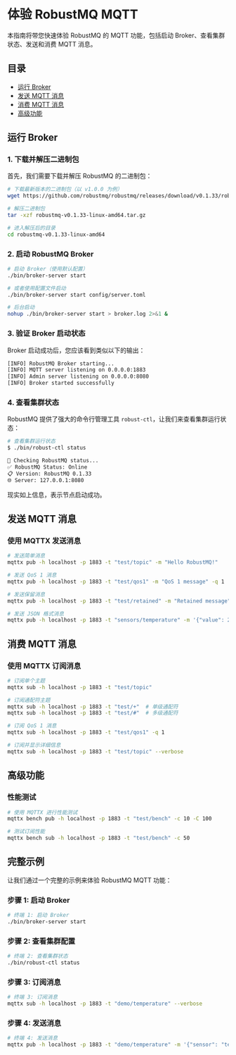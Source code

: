 # 体验 RobustMQ MQTT

本指南将带您快速体验 RobustMQ 的 MQTT 功能，包括启动 Broker、查看集群状态、发送和消费 MQTT 消息。

## 目录

- [运行 Broker](#运行-broker)
- [发送 MQTT 消息](#发送-mqtt-消息)
- [消费 MQTT 消息](#消费-mqtt-消息)
- [高级功能](#高级功能)

## 运行 Broker

### 1. 下载并解压二进制包

首先，我们需要下载并解压 RobustMQ 的二进制包：

```bash
# 下载最新版本的二进制包（以 v1.0.0 为例）
wget https://github.com/robustmq/robustmq/releases/download/v0.1.33/robustmq-v0.1.33-linux-amd64.tar.gz

# 解压二进制包
tar -xzf robustmq-v0.1.33-linux-amd64.tar.gz

# 进入解压后的目录
cd robustmq-v0.1.33-linux-amd64
```

### 2. 启动 RobustMQ Broker

```bash
# 启动 Broker（使用默认配置）
./bin/broker-server start

# 或者使用配置文件启动
./bin/broker-server start config/server.toml

# 后台启动
nohup ./bin/broker-server start > broker.log 2>&1 &
```

### 3. 验证 Broker 启动状态

Broker 启动成功后，您应该看到类似以下的输出：

```bash
[INFO] RobustMQ Broker starting...
[INFO] MQTT server listening on 0.0.0.0:1883
[INFO] Admin server listening on 0.0.0.0:8080
[INFO] Broker started successfully
```

### 4. 查看集群状态

RobustMQ 提供了强大的命令行管理工具 `robust-ctl`，让我们来查看集群运行状态：

```bash
# 查看集群运行状态
$ ./bin/robust-ctl status

🚀 Checking RobustMQ status...
✅ RobustMQ Status: Online
📋 Version: RobustMQ 0.1.33
🌐 Server: 127.0.0.1:8080
```
现实如上信息，表示节点启动成功。

## 发送 MQTT 消息

### 使用 MQTTX 发送消息

```bash
# 发送简单消息
mqttx pub -h localhost -p 1883 -t "test/topic" -m "Hello RobustMQ!"

# 发送 QoS 1 消息
mqttx pub -h localhost -p 1883 -t "test/qos1" -m "QoS 1 message" -q 1

# 发送保留消息
mqttx pub -h localhost -p 1883 -t "test/retained" -m "Retained message" -r

# 发送 JSON 格式消息
mqttx pub -h localhost -p 1883 -t "sensors/temperature" -m '{"value": 25.5, "unit": "celsius", "timestamp": "2024-01-01T12:00:00Z"}'
```

## 消费 MQTT 消息

### 使用 MQTTX 订阅消息

```bash
# 订阅单个主题
mqttx sub -h localhost -p 1883 -t "test/topic"

# 订阅通配符主题
mqttx sub -h localhost -p 1883 -t "test/+"  # 单级通配符
mqttx sub -h localhost -p 1883 -t "test/#"  # 多级通配符

# 订阅 QoS 1 消息
mqttx sub -h localhost -p 1883 -t "test/qos1" -q 1

# 订阅并显示详细信息
mqttx sub -h localhost -p 1883 -t "test/topic" --verbose
```

## 高级功能

### 性能测试

```bash
# 使用 MQTTX 进行性能测试
mqttx bench pub -h localhost -p 1883 -t "test/bench" -c 10 -C 100

# 测试订阅性能
mqttx bench sub -h localhost -p 1883 -t "test/bench" -c 50
```

## 完整示例

让我们通过一个完整的示例来体验 RobustMQ MQTT 功能：

### 步骤 1: 启动 Broker

```bash
# 终端 1: 启动 Broker
./bin/broker-server start
```

### 步骤 2: 查看集群配置

```bash
# 终端 2: 查看集群状态
./bin/robust-ctl status
```

### 步骤 3: 订阅消息

```bash
# 终端 3: 订阅消息
mqttx sub -h localhost -p 1883 -t "demo/temperature" --verbose
```

### 步骤 4: 发送消息

```bash
# 终端 4: 发送消息
mqttx pub -h localhost -p 1883 -t "demo/temperature" -m '{"sensor": "temp-001", "value": 23.5, "unit": "celsius"}'
```
